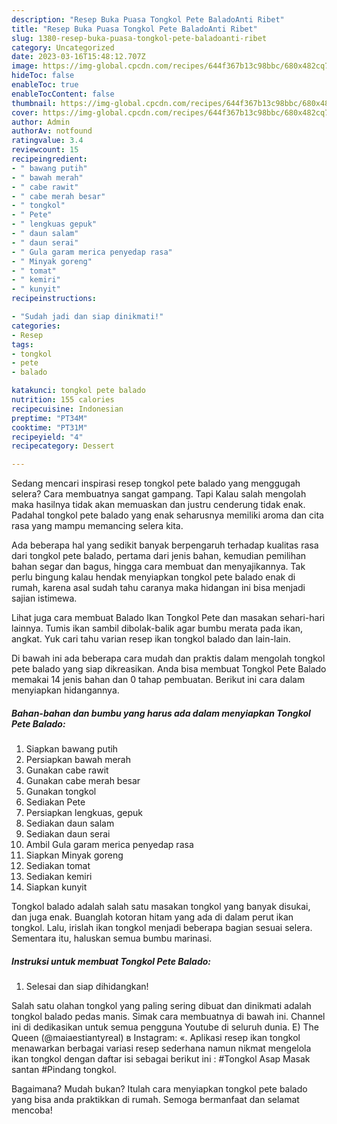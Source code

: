 ```yaml
---
description: "Resep Buka Puasa Tongkol Pete BaladoAnti Ribet"
title: "Resep Buka Puasa Tongkol Pete BaladoAnti Ribet"
slug: 1380-resep-buka-puasa-tongkol-pete-baladoanti-ribet
category: Uncategorized
date: 2023-03-16T15:48:12.707Z
image: https://img-global.cpcdn.com/recipes/644f367b13c98bbc/680x482cq70/tongkol-pete-balado-foto-resep-utama.jpg
hideToc: false
enableToc: true
enableTocContent: false
thumbnail: https://img-global.cpcdn.com/recipes/644f367b13c98bbc/680x482cq70/tongkol-pete-balado-foto-resep-utama.jpg
cover: https://img-global.cpcdn.com/recipes/644f367b13c98bbc/680x482cq70/tongkol-pete-balado-foto-resep-utama.jpg
author: Admin
authorAv: notfound
ratingvalue: 3.4
reviewcount: 15
recipeingredient:
- " bawang putih"
- " bawah merah"
- " cabe rawit"
- " cabe merah besar"
- " tongkol"
- " Pete"
- " lengkuas gepuk"
- " daun salam"
- " daun serai"
- " Gula garam merica penyedap rasa"
- " Minyak goreng"
- " tomat"
- " kemiri"
- " kunyit"
recipeinstructions:

- "Sudah jadi dan siap dinikmati!"
categories:
- Resep
tags:
- tongkol
- pete
- balado

katakunci: tongkol pete balado 
nutrition: 155 calories
recipecuisine: Indonesian
preptime: "PT34M"
cooktime: "PT31M"
recipeyield: "4"
recipecategory: Dessert

---
```



Sedang mencari inspirasi resep tongkol pete balado yang menggugah selera? Cara membuatnya sangat gampang. Tapi Kalau salah mengolah maka hasilnya tidak akan memuaskan dan justru cenderung tidak enak. Padahal tongkol pete balado yang enak seharusnya memiliki aroma dan cita rasa yang mampu memancing selera kita.


Ada beberapa hal yang sedikit banyak berpengaruh terhadap kualitas rasa dari tongkol pete balado, pertama dari jenis bahan, kemudian pemilihan bahan segar dan bagus, hingga cara membuat dan menyajikannya. Tak perlu bingung kalau hendak menyiapkan tongkol pete balado enak di rumah, karena asal sudah tahu caranya maka hidangan ini bisa menjadi sajian istimewa.

Lihat juga cara membuat Balado Ikan Tongkol Pete dan masakan sehari-hari lainnya. Tumis ikan sambil dibolak-balik agar bumbu merata pada ikan, angkat. Yuk cari tahu varian resep ikan tongkol balado dan lain-lain.


Di bawah ini ada beberapa cara mudah dan praktis dalam mengolah tongkol pete balado yang siap dikreasikan. Anda bisa membuat Tongkol Pete Balado memakai 14 jenis bahan dan 0 tahap pembuatan. Berikut ini cara dalam menyiapkan hidangannya.

<!--inarticleads1-->

##### Bahan-bahan dan bumbu yang harus ada dalam menyiapkan Tongkol Pete Balado:

1. Siapkan  bawang putih
1. Persiapkan  bawah merah
1. Gunakan  cabe rawit
1. Gunakan  cabe merah besar
1. Gunakan  tongkol
1. Sediakan  Pete
1. Persiapkan  lengkuas, gepuk
1. Sediakan  daun salam
1. Sediakan  daun serai
1. Ambil  Gula garam merica penyedap rasa
1. Siapkan  Minyak goreng
1. Sediakan  tomat
1. Sediakan  kemiri
1. Siapkan  kunyit


Tongkol balado adalah salah satu masakan tongkol yang banyak disukai, dan juga enak. Buanglah kotoran hitam yang ada di dalam perut ikan tongkol. Lalu, irislah ikan tongkol menjadi beberapa bagian sesuai selera. Sementara itu, haluskan semua bumbu marinasi. 

<!--inarticleads2-->

##### Instruksi untuk membuat Tongkol Pete Balado:


1. Selesai dan siap dihidangkan!

Salah satu olahan tongkol yang paling sering dibuat dan dinikmati adalah tongkol balado pedas manis. Simak cara membuatnya di bawah ini. Channel ini di dedikasikan untuk semua pengguna Youtube di seluruh dunia. E) The Queen (@maiaestiantyreal) в Instagram: «. Aplikasi resep ikan tongkol menawarkan berbagai variasi resep sederhana namun nikmat mengelola ikan tongkol dengan daftar isi sebagai berikut ini : #Tongkol Asap Masak santan #Pindang tongkol. 

Bagaimana? Mudah bukan? Itulah cara menyiapkan tongkol pete balado yang bisa anda praktikkan di rumah. Semoga bermanfaat dan selamat mencoba!
